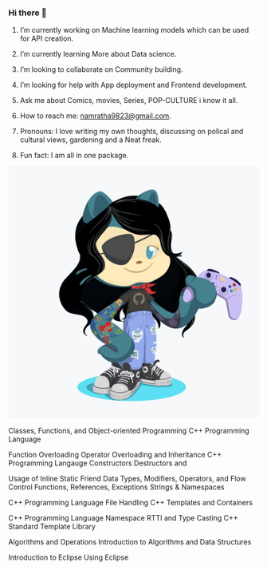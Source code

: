 ### Hi there 👋


 1) I’m currently working on Machine learning models which can be used for API creation. 
 
 2) I’m currently learning More about Data science.
 
 3) I’m looking to collaborate on Community building.
 
 4) I’m looking for help with App deployment and Frontend development.
 
 5) Ask me about Comics, movies, Series, POP-CULTURE i know it all.
 
 6) How to reach me: namratha9823@gmail.com.
 
 7) Pronouns: I love writing my own thoughts, discussing on polical and cultural views, gardening and a Neat freak.
 
 8) Fun fact: I am  all in one package.
 
 
 
![Octocat](octocat-small.png)

<!--
**Namrathalb/Namrathalb** is a ✨ _special_ ✨ repository because its `README.md` (this file) appears on your GitHub profile.


Here are some ideas to get you started:



-->
















Classes, Functions, and Object-oriented Programming
C++ Programming Language 

Function Overloading Operator Overloading and Inheritance
C++ Programming Langauge Constructors Destructors and 

Usage of Inline Static Friend
Data Types, Modifiers, Operators, and Flow Control
Functions, References, Exceptions Strings & Namespaces

C++ Programming Language File Handling
C++ Templates and Containers

C++ Programming Language Namespace RTTI and Type Casting
C++ Standard Template Library 

Algorithms and Operations
Introduction to Algorithms and Data Structures

Introduction to Eclipse
Using Eclipse
